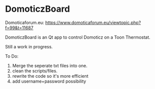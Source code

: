 # DomoticzBoard

Domoticaforum.eu: https://www.domoticaforum.eu/viewtopic.php?f=99&t=11687

DomoticzBoard is an Qt app to control Domoticz on a Toon Thermostat.

Still a work in progress.

To Do:
1. Merge the seperate txt files into one.
2. clean the scripts/files.
3. rewrite the code so it's more efficient
4. add username+password possibility

